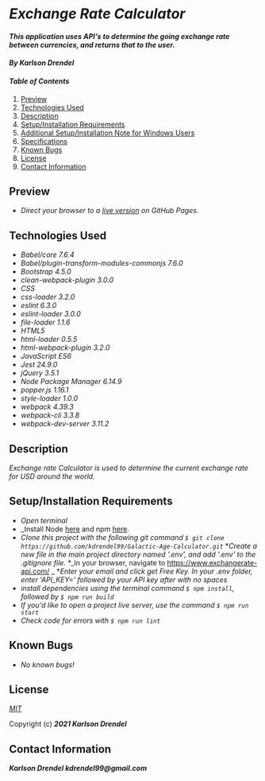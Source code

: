 # _Exchange Rate Calculator_

#### _This application uses API's to determine the going exchange rate between currencies, and returns that to the user._

#### _By **Karlson Drendel**_

#### _Table of Contents_

1. [Preview](#preview)
2. [Technologies Used](#technologies)
3. [Description](#description)
4. [Setup/Installation Requirements](#setup)
5. [Additional Setup/Installation Note for Windows Users](#windows)
6. [Specifications](#specs)
7. [Known Bugs](#bugs)
8. [License](#license)
9. [Contact Information](#contact)

## Preview <a id="preview"></a>

* _Direct your browser to a [live version](kdrendel99.github.io/project/index.html) on GitHub Pages._

## Technologies Used <a id="technologies"></a>

* _Babel/core 7.6.4_
* _Babel/plugin-transform-modules-commonjs 7.6.0_
* _Bootstrap 4.5.0_
* _clean-webpack-plugin 3.0.0_
* _CSS_
* _css-loader 3.2.0_
* _eslint 6.3.0_
* _eslint-loader 3.0.0_
* _file-loader 1.1.6_
* _HTML5_
* _html-loader 0.5.5_
* _html-webpack-plugin 3.2.0_
* _JavaScript ES6_
* _Jest 24.9.0_
* _jQuery 3.5.1_
* _Node Package Manager 6.14.9_
* _popper.js 1.16.1_
* _style-loader 1.0.0_
* _webpack 4.39.3_
* _webpack-cli 3.3.8_
* _webpack-dev-server 3.11.2_

## Description <a id="description"></a>

_Exchange rate Calculator is used to determine the current exchange rate for USD around the world._


## Setup/Installation Requirements <a id="setup"></a>

* _Open terminal_
* _Install Node [here](https://nodejs.org/en/) and npm [here](https://www.npmjs.com/).
* _Clone this project with the following git command `$ git clone https://github.com/kdrendel99/Galactic-Age-Calculator.git`_
*_Create a new file in the main project directory named '.env', and add '.env' to the .gitignore file._
*_In your browser, navigate to https://www.exchangerate-api.com/  _
*_Enter your email and click get Free Key. In your .env folder, enter 'API_KEY=' followed by your API key after with no spaces_
* _install dependencies using the terminal command `$ npm install`, followed by `$ npm run build`_
* _If you'd like to open a project live server, use the command `$ npm run start`_
* _Check code for errors with `$ npm run lint`_

## Known Bugs <a id="bugs"></a>
* _No known bugs!_


## License <a id="license"></a>
*[MIT](https://choosealicense.com/licenses/mit/)*

Copyright (c) **_2021 Karlson Drendel_**

## Contact Information <a id="contact"></a>
**_Karlson Drendel kdrendel99@gmail.com_**